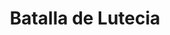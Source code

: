 ﻿---
title: "Batalla de Lutecia"
permalink: periodes_559.html
layout: periode
dataInici: -52
sidebar: periodes
pares:
  - 60:
    title: "Guerra de las Galias"
    dataInici: "(-58)"
    dataFi: "(-51)"

fills:
jocsPrincipals:
jocsEscenaris:
jocsEpoca:
  - title: "Caesar: Conquest of Gaul"
    bggId: 7843
    escenari: "Lutetia"

jocsEpocaEscenaris:
---
